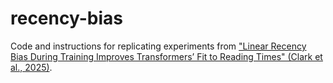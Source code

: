 # recency-bias
Code and instructions for replicating experiments from ["Linear Recency Bias During Training Improves Transformers’ Fit to Reading Times" (Clark et al., 2025)](https://arxiv.org/abs/2409.11250).
